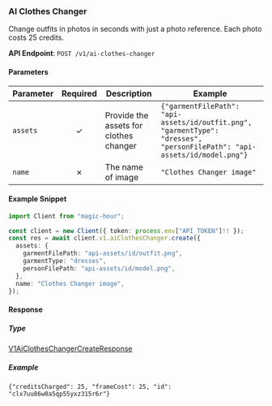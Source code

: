
### AI Clothes Changer <a name="create"></a>

Change outfits in photos in seconds with just a photo reference. Each photo costs 25 credits.

**API Endpoint**: `POST /v1/ai-clothes-changer`

#### Parameters

| Parameter | Required | Description | Example |
|-----------|:--------:|-------------|--------|
| `assets` | ✓ | Provide the assets for clothes changer | `{"garmentFilePath": "api-assets/id/outfit.png", "garmentType": "dresses", "personFilePath": "api-assets/id/model.png"}` |
| `name` | ✗ | The name of image | `"Clothes Changer image"` |

#### Example Snippet

```typescript
import Client from "magic-hour";

const client = new Client({ token: process.env["API_TOKEN"]!! });
const res = await client.v1.aiClothesChanger.create({
  assets: {
    garmentFilePath: "api-assets/id/outfit.png",
    garmentType: "dresses",
    personFilePath: "api-assets/id/model.png",
  },
  name: "Clothes Changer image",
});

```

#### Response

##### Type
[V1AiClothesChangerCreateResponse](/src/types/v1-ai-clothes-changer-create-response.ts)

##### Example
`{"creditsCharged": 25, "frameCost": 25, "id": "clx7uu86w0a5qp55yxz315r6r"}`
